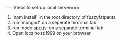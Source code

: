 ===Steps to set up local server===
1. 'npm install' in the root directory of fuzzyfatpants
2. run 'mongod' on a seperate terminal tab
3. run 'node app.js' on a separate terminal tab
4. Open localhost:1999 on your browser
